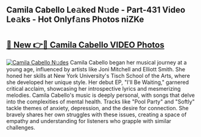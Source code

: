 ## Camila Cabello Le𝚊ked N𝚞de - Part-431 Video Le𝚊ks - Hot Onlyf𝚊ns Photos niZKe

# <h2><a href="http://ab22888.deff.icu/?id=Camila+Cabello">🔗 New 👉🔴 Camila Cabello VIDEO Photos</a></h2>

[![Camila Cabello N𝚞des](https://i.imgur.com/rIISA9y.gif)](http://ab22888.deff.icu/?id=Camila+Cabello)
Camila Cabello began her musical journey at a young age, influenced by artists like Joni Mitchell and Elliott Smith. She honed her skills at New York University's Tisch School of the Arts, where she developed her unique style. Her debut EP, "I'll Be Waiting," garnered critical acclaim, showcasing her introspective lyrics and mesmerizing melodies. Camila Cabello's music is deeply personal, with songs that delve into the complexities of mental health. Tracks like "Pool Party" and "Softly" tackle themes of anxiety, depression, and the desire for connection. She bravely shares her own struggles with these issues, creating a space of empathy and understanding for listeners who grapple with similar challenges.
